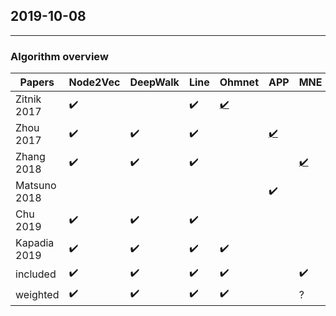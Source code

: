## 2019-10-08
---
### Algorithm overview
| Papers       | Node2Vec | DeepWalk | Line | Ohmnet   | APP      | MNE      | PMNE | MELL     | DeBacco | CrossMNA |
| ------------ | -------- | -------- | ---- | -------- | -------- | -------- | ---- | -------- | ------- | -------- |
| Zitnik 2017  | ✔️        |          | ✔️    | <u>✔️</u> |          |          |      |          | ✔️       |          |
| Zhou 2017    | ✔️        | ✔️        | ✔️    |          | <u>✔️</u> |          |      |          |         |          |
| Zhang 2018   | ✔️        | ✔️        | ✔️    |          |          | <u>✔️</u> | ✔️    |          |         |          |
| Matsuno 2018 |          |          |      |          | ✔️        |          |      | <u>✔️</u> | ✔️       |          |
| Chu 2019     | ✔️        | ✔️        | ✔️    |          |          |          | ✔️    | ✔️        |         | <u>✔️</u> |
| Kapadia 2019 | ✔️        | ✔️        | ✔️    | ✔️        |          |          |      |          |         |          |
| included     | ✔️        | ✔️        | ✔️    | ✔️        |          | ✔️        | ✔️    |          |         |          |
| weighted     | ✔️        | ✔️        | ✔️    | ✔️        |          | ?        | ?    |          |         |          |






